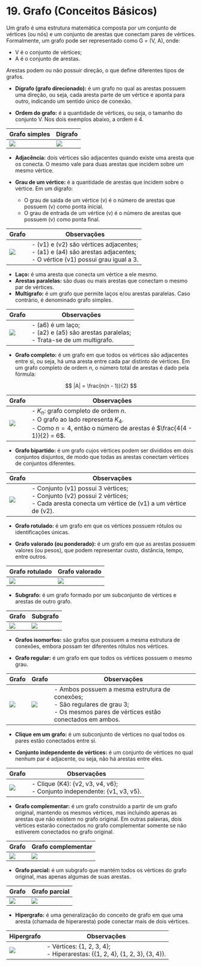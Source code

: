 # 19. Grafo (Conceitos Básicos)

Um grafo é uma estrutura matemática composta por um conjunto de vértices (ou nós) e um conjunto de arestas que conectam pares de vértices. Formalmente, um grafo pode ser representado como G = (V, A), onde:

- V é o conjunto de vértices;
- A é o conjunto de arestas.

Arestas podem ou não possuir direção, o que define diferentes tipos de grafos.

- **Dígrafo (grafo direcionado):** é um grafo no qual as arestas possuem uma direção, ou seja, cada aresta parte de um vértice e aponta para outro, indicando um sentido único de conexão.

- **Ordem do grafo:** é a quantidade de vértices, ou seja, o tamanho do conjunto V. Nos dois exemplos abaixo, a ordem é 4.

| Grafo simples | Dígrafo |
| ------------- | ------- |
| <img src="../imgs/grafo_simples.png" style="max-height: 60vh;"/> | <img src="../imgs/digrafo.png" style="max-height: 60vh;"/> |

- **Adjacência:** dois vértices são adjacentes quando existe uma aresta que os conecta. O mesmo vale para duas arestas que incidem sobre um mesmo vértice.

- **Grau de um vértice:** é a quantidade de arestas que incidem sobre o vértice. Em um dígrafo:
  - O grau de saída de um vértice \(v\) é o número de arestas que possuem \(v\) como ponta inicial.
  - O grau de entrada de um vértice \(v\) é o número de arestas que possuem \(v\) como ponta final.

| Grafo         | Observações |
| ------------- | ----------- |
| <img src="../imgs/adjacencia_grau.png" style="max-height: 60vh;" /> | - \(v1\) e \(v2\) são vértices adjacentes;<br> - \(a1\) e \(a4\) são arestas adjacentes;<br> - O vértice \(v1\) possui grau igual a 3. |

- **Laço:** é uma aresta que conecta um vértice a ele mesmo.
- **Arestas paralelas:** são duas ou mais arestas que conectam o mesmo par de vértices.
- **Multigrafo:** é um grafo que permite laços e/ou arestas paralelas. Caso contrário, é denominado grafo simples.

| Grafo         | Observações |
| ------------- | ----------- |
| <img src="../imgs/multigrafo.png" style="max-height: 60vh;" /> | - \(a6\) é um laço;<br> - \(a2\) e \(a5\) são arestas paralelas;<br> - Trata-se de um multigrafo. |

- **Grafo completo:** é um grafo em que todos os vértices são adjacentes entre si, ou seja, há uma aresta entre cada par distinto de vértices. Em um grafo completo de ordem $n$, o número total de arestas é dado pela fórmula:

$$
|A| = \frac{n(n - 1)}{2}
$$

| Grafo | Observações |
| ----- | ----------- |
| <img src="../imgs/grafo_completo.png" style="max-height: 60vh;" /> | - $K_n$: grafo completo de ordem $n$.<br>- O grafo ao lado representa $K_4$.<br>- Como $n = 4$, então o número de arestas é $\frac{4(4 - 1)}{2} = 6$. |

- **Grafo bipartido:** é um grafo cujos vértices podem ser divididos em dois conjuntos disjuntos, de modo que todas as arestas conectam vértices de conjuntos diferentes.

| Grafo | Observações |
| ----- | ----------- |
| <img src="../imgs/grafo_bipartido.png" style="max-height: 60vh;" /> | - Conjunto \(v1\) possui 3 vértices;<br> - Conjunto \(v2\) possui 2 vértices;<br> - Cada aresta conecta um vértice de \(v1\) a um vértice de \(v2\). |

- **Grafo rotulado:** é um grafo em que os vértices possuem rótulos ou identificações únicas.

- **Grafo valorado (ou ponderado):** é um grafo em que as arestas possuem valores (ou pesos), que podem representar custo, distância, tempo, entre outros.

| Grafo rotulado | Grafo valorado |
| -------------- | -------------- |
| <img src="../imgs/grafo_rotulado.png" style="max-height: 60vh;"/> | <img src="../imgs/grafo_valorado.png" style="max-height: 60vh;"/> |

- **Subgrafo:** é um grafo formado por um subconjunto de vértices e arestas de outro grafo.

| Grafo | Subgrafo |
| ----- | -------- |
| <img src="../imgs/grafo_inteiro.png" style="max-height: 60vh;"/> | <img src="../imgs/subgrafo.png" style="max-height: 60vh;"/> |

- **Grafos isomorfos:** são grafos que possuem a mesma estrutura de conexões, embora possam ter diferentes rótulos nos vértices.

- **Grafo regular:** é um grafo em que todos os vértices possuem o mesmo grau.

| Grafo | Grafo | Observações |
| ----- | ----- | ----------- |
| <img src="../imgs/grafo_isomorfo.png" style="max-height: 60vh;"/> | <img src="../imgs/grafo_isomorfo1.png" style="max-height: 60vh;"/> | - Ambos possuem a mesma estrutura de conexões; <br> - São regulares de grau 3; <br> - Os mesmos pares de vértices estão conectados em ambos. |

- **Clique em um grafo:** é um subconjunto de vértices no qual todos os pares estão conectados entre si.

- **Conjunto independente de vértices:** é um conjunto de vértices no qual nenhum par é adjacente, ou seja, não há arestas entre eles.

| Grafo | Observações |
| ----- | ----------- |
| <img src="../imgs/grafo_clique.png" style="max-height: 60vh;"/> | - Clique \(K4\): {v2, v3, v4, v6}; <br> - Conjunto independente: {v1, v3, v5}. |

- **Grafo complementar:** é um grafo construído a partir de um grafo original, mantendo os mesmos vértices, mas incluindo apenas as arestas que não existem no grafo original. Em outras palavras, dois vértices estarão conectados no grafo complementar somente se não estiverem conectados no grafo original.

| Grafo | Grafo complementar |
| ----- | ------------------ |
| <img src="../imgs/grafo_complementar.png" style="max-height: 60vh;"/> | <img src="../imgs/grafo_complementar1.png" style="max-height: 60vh;"/> |

- **Grafo parcial:** é um subgrafo que mantém todos os vértices do grafo original, mas apenas algumas de suas arestas.

| Grafo | Grafo parcial |
| ----- | ------------- |
| <img src="../imgs/grafo_clique.png" style="max-height: 60vh;"/> | <img src="../imgs/grafo_parcial.png" style="max-height: 60vh;"/> |

- **Hipergrafo:** é uma generalização do conceito de grafo em que uma aresta (chamada de hiperaresta) pode conectar mais de dois vértices.

| Hipergrafo | Observações |
| ---------- | ----------- |
| <img src="../imgs/hipergrafo.png" style="max-height: 60vh;"/> | - Vértices: {1, 2, 3, 4}; <br> - Hiperarestas: {{1, 2, 4}, {1, 2, 3}, {3, 4}}. |